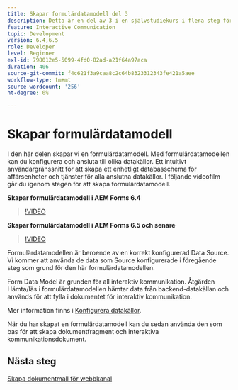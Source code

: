 ```yaml
---
title: Skapar formulärdatamodell del 3
description: Detta är en del av 3 i en självstudiekurs i flera steg för att skapa ditt första interaktiva kommunikationsdokument. I den här delen skapar vi en formulärdatamodell. Med formulärdatamodellen kan du konfigurera och ansluta till olika datakällor. Den tillhandahåller ett intuitivt användargränssnitt för att skapa ett enhetligt datarepresentationsschema för affärsenheter och tjänster över anslutna datakällor. I följande videofilm går du igenom stegen för att skapa formulärdatamodellen.
feature: Interactive Communication
topic: Development
version: 6.4,6.5
role: Developer
level: Beginner
exl-id: 798012e5-5099-4fd0-82ad-a21f64a97aca
duration: 406
source-git-commit: f4c621f3a9caa8c2c64b8323312343fe421a5aee
workflow-type: tm+mt
source-wordcount: '256'
ht-degree: 0%

---
```


# Skapar formulärdatamodell

I den här delen skapar vi en formulärdatamodell. Med formulärdatamodellen kan du konfigurera och ansluta till olika datakällor. Ett intuitivt användargränssnitt för att skapa ett enhetligt databasschema för affärsenheter och tjänster för alla anslutna datakällor. I följande videofilm går du igenom stegen för att skapa formulärdatamodell.

**Skapar formulärdatamodell i AEM Forms 6.4**

>[!VIDEO](https://video.tv.adobe.com/v/27763?quality=12&learn=on)

**Skapar formulärdatamodell i AEM Forms 6.5 och senare**

>[!VIDEO](https://video.tv.adobe.com/v/27765?quality=12&learn=on)

Formulärdatamodellen är beroende av en korrekt konfigurerad Data Source. Vi kommer att använda de data som Source konfigurerade i föregående steg som grund för den här formulärdatamodellen.

Form Data Model är grunden för all interaktiv kommunikation. Åtgärden Hämta/läs i formulärdatamodellen hämtar data från backend-datakällan och används för att fylla i dokumentet för interaktiv kommunikation.

Mer information finns i [Konfigurera datakällor](parttwo.md).

När du har skapat en formulärdatamodell kan du sedan använda den som bas för att skapa dokumentfragment och interaktiva kommunikationsdokument.

## Nästa steg

[Skapa dokumentmall för webbkanal](./partfour.md)


